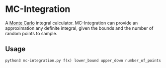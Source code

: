 MC-Integration
============

A [Monte Carlo](https://en.wikipedia.org/wiki/Monte_Carlo_method) integral calculator. MC-Integration can provide an approximation any definite integral, given the bounds and the number of random points to sample.

Usage
------

	python3 mc-integration.py f(x) lower_bound upper_down number_of_points
